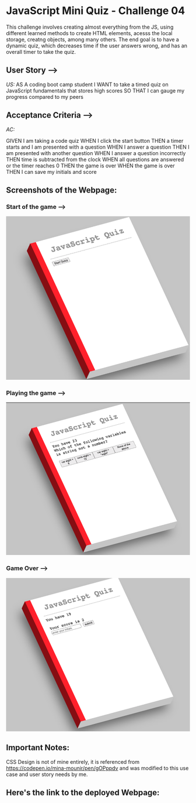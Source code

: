 # JavaScript Mini Quiz - Challenge 04

This challenge involves creating almost everything from the JS, using different learned methods to create HTML elements, acesss the local storage, creatng objects, among many others. The end goal is to have a dynamic quiz, which decreases time if the user answers wrong, and has an overall timer to take the quiz.

## User Story -->
_US:_
AS A coding boot camp student
I WANT to take a timed quiz on JavaScript fundamentals that stores high scores
SO THAT I can gauge my progress compared to my peers
## Acceptance Criteria -->
_AC:_

GIVEN I am taking a code quiz
WHEN I click the start button
THEN a timer starts
and I am presented with a question
WHEN I answer a question
THEN I am presented with another question
WHEN I answer a question incorrectly
THEN time is subtracted from the clock
WHEN all questions are answered or the timer reaches 0
THEN the game is over
WHEN the game is over
THEN I can save my initials and score
## Screenshots of the Webpage:
### Start of the game -->
<img width="518" alt="READMESS4_1.png" src="READMESS4_1.png">

### Playing the game -->

<img width="518" alt="READMESS4_2.png" src="READMESS4_2.png">

### Game Over -->
<img width="518" alt="READMESS4_3.png" src="READMESS4_3.png">

## Important Notes:
CSS Design is not of mine entirely, it is referenced from https://codepen.io/mina-mounir/pen/gOPppdv 
and was modified to this use case and user story needs by me.

## Here's the link to the deployed Webpage:
